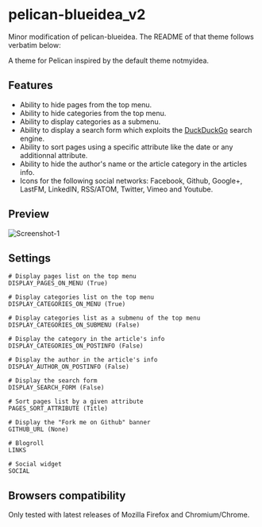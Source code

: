 pelican-blueidea_v2
===================

Minor modification of pelican-blueidea.
The README of that theme follows verbatim below:

A theme for Pelican inspired by the default theme notmyidea.

Features
--------
* Ability to hide pages from the top menu.
* Ability to hide categories from the top menu.
* Ability to display categories as a submenu.
* Ability to display a search form which exploits the [DuckDuckGo](https://duckduckgo.com/) search engine.
* Ability to sort pages using a specific attribute like the date or any additionnal attribute.
* Ability to hide the author's name or the article category in the articles info.
* Icons for the following social networks: Facebook, Github, Google+, LastFM, LinkedIN, RSS/ATOM, Twitter, Vimeo and Youtube.

Preview
-------
![Screenshot-1](https://raw.github.com/blueicefield/pelican-blueidea/master/screenshot-1.png)

Settings
--------
	# Display pages list on the top menu
	DISPLAY_PAGES_ON_MENU (True)

	# Display categories list on the top menu
	DISPLAY_CATEGORIES_ON_MENU (True)

	# Display categories list as a submenu of the top menu
	DISPLAY_CATEGORIES_ON_SUBMENU (False)

	# Display the category in the article's info
	DISPLAY_CATEGORIES_ON_POSTINFO (False)

	# Display the author in the article's info
	DISPLAY_AUTHOR_ON_POSTINFO (False)

	# Display the search form
	DISPLAY_SEARCH_FORM (False)

	# Sort pages list by a given attribute
	PAGES_SORT_ATTRIBUTE (Title)

	# Display the "Fork me on Github" banner
	GITHUB_URL (None)

	# Blogroll
	LINKS 

	# Social widget
	SOCIAL

Browsers compatibility
----------------------
Only tested with latest releases of Mozilla Firefox and Chromium/Chrome.

